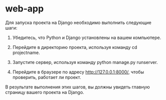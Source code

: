 # web-app
Для запуска проекта на Django необходимо выполнить следующие шаги:

1. Убедитесь, что Python и Django установлены на вашем компьютере.

2. Перейдите в директорию проекта, используя команду cd projectname.

3. Запустите сервер, используя команду python manage.py runserver.

4. Перейдите в браузере по адресу http://127.0.0.1:8000/, чтобы проверить, работает ли проект.

В результате выполнения этих шагов, вы должны увидеть главную страницу вашего проекта на Django.
